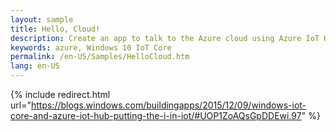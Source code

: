 ```yaml
---
layout: sample
title: Hello, Cloud!
description: Create an app to talk to the Azure cloud using Azure IoT Hub
keywords: azure, Windows 10 IoT Core
permalink: /en-US/Samples/HelloCloud.htm
lang: en-US
---
```



{% include redirect.html url="https://blogs.windows.com/buildingapps/2015/12/09/windows-iot-core-and-azure-iot-hub-putting-the-i-in-iot/#UOP1ZoAQsGpDDEwi.97" %}